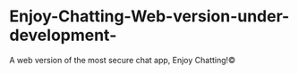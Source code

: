 # Enjoy-Chatting-Web-version-under-development-
A web version of the most secure chat app, Enjoy Chatting!©
